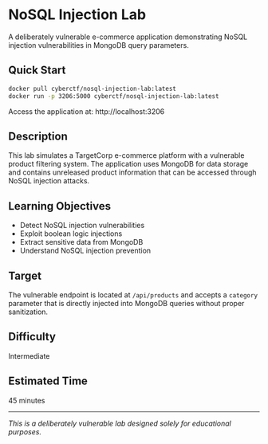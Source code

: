 # NoSQL Injection Lab

A deliberately vulnerable e-commerce application demonstrating NoSQL injection vulnerabilities in MongoDB query parameters.

## Quick Start

```bash
docker pull cyberctf/nosql-injection-lab:latest
docker run -p 3206:5000 cyberctf/nosql-injection-lab:latest
```

Access the application at: http://localhost:3206

## Description

This lab simulates a TargetCorp e-commerce platform with a vulnerable product filtering system. The application uses MongoDB for data storage and contains unreleased product information that can be accessed through NoSQL injection attacks.

## Learning Objectives

- Detect NoSQL injection vulnerabilities
- Exploit boolean logic injections
- Extract sensitive data from MongoDB
- Understand NoSQL injection prevention

## Target

The vulnerable endpoint is located at `/api/products` and accepts a `category` parameter that is directly injected into MongoDB queries without proper sanitization.

## Difficulty

Intermediate

## Estimated Time

45 minutes

---

*This is a deliberately vulnerable lab designed solely for educational purposes.* 